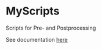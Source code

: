 # MyScripts
Scripts for Pre- and Postprocessing

See documentation [here](https://quantum-ox.github.io/MyScripts/)
